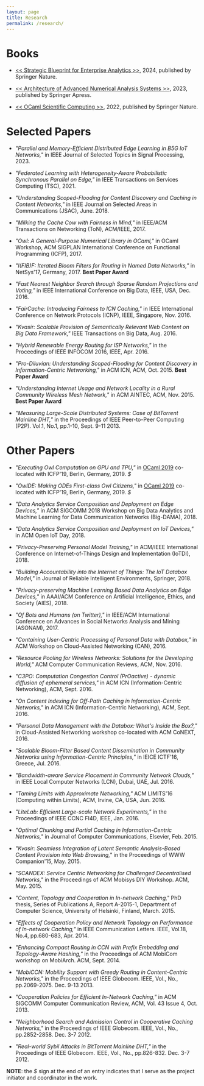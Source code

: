 ```yaml
---
layout: page
title: Research
permalink: /research/
---
```


Books
================

- [<< Strategic Blueprint for Enterprise Analytics >>](https://link.springer.com/book/9783031558849), 2024, published by Springer Nature.

- [<< Architecture of Advanced Numerical Analysis Systems >>](https://link.springer.com/book/10.1007/978-1-4842-8853-5?sap-outbound-id=E28E6CA00CB94BE1CBC24C2F6F928D90C93E56EC), 2023, published by Springer Apress.

- [<< OCaml Scientific Computing >>](https://link.springer.com/book/9783030976446), 2022, published by Springer Nature.

Selected Papers
================

- _"Parallel and Memory-Efficient Distributed Edge Learning in B5G IoT Networks,"_ in IEEE Journal of Selected Topics in Signal Processing, 2023.

- _"Federated Learning with Heterogeneity-Aware Probabilistic Synchronous Parallel on Edge,"_ in IEEE Transactions on Services Computing (TSC), 2021.

- _"Understanding Scoped-Flooding for Content Discovery and Caching in Content Networks,"_ in IEEE Journal on Selected Areas in Communications (JSAC), June. 2018.

- _"Milking the Cache Cow with Fairness in Mind,"_ in IEEE/ACM Transactions on Networking (ToN), ACM/IEEE, 2017.

- _"Owl: A General-Purpose Numerical Library in OCaml,"_ in OCaml Workshop, ACM SIGPLAN International Conference on Functional Programming (ICFP), 2017.

- _"I(FIB)F: Iterated Bloom Filters for Routing in Named Data Networks,"_ in NetSys'17, Germany, 2017. **Best Paper Award**

- _"Fast Nearest Neighbor Search through Sparse Random Projections and Voting,"_ in IEEE International Conference on Big Data, IEEE, USA, Dec. 2016.

- _"FairCache: Introducing Fairness to ICN Caching,"_ in IEEE International Conference on Network Protocols (ICNP), IEEE, Singapore, Nov. 2016.

- _"Kvasir: Scalable Provision of Semantically Relevant Web Content on Big Data Framework,"_ IEEE Transactions on Big Data, Aug. 2016.

- _"Hybrid Renewable Energy Routing for ISP Networks,"_ in the Proceedings of IEEE INFOCOM 2016, IEEE, Apr. 2016.

- _"Pro-Diluvian: Understanding Scoped-Flooding for Content Discovery in Information-Centric Networking,"_ in ACM ICN, ACM, Oct. 2015. **Best Paper Award**

- _"Understanding Internet Usage and Network Locality in a Rural Community Wireless Mesh Network,"_ in ACM AINTEC, ACM, Nov. 2015. **Best Paper Award**

- _"Measuring Large-Scale Distributed Systems: Case of BitTorrent Mainline DHT,"_ in the Proceedings of IEEE Peer-to-Peer Computing (P2P). Vol.1, No.1, pp.1-10, Sept. 9-11 2013.



Other Papers
================

- _"Executing Owl Computation on GPU and TPU,"_ in [OCaml 2019](https://icfp19.sigplan.org/home/ocaml-2019) co-located with ICFP'19, Berlin, Germany, 2019. *$*

- _"OwlDE: Making ODEs First-class Owl Citizens,"_ in [OCaml 2019](https://icfp19.sigplan.org/home/ocaml-2019) co-located with ICFP'19, Berlin, Germany, 2019. *$*

- _"Data Analytics Service Composition and Deployment on Edge Devices,"_ in ACM SIGCOMM 2018 Workshop on Big Data Analytics and Machine Learning for Data Communication Networks (Big-DAMA), 2018.

- _"Data Analytics Service Composition and Deployment on IoT Devices,"_ in ACM Open IoT Day, 2018.

- _"Privacy-Preserving Personal Model Training,"_ in  ACM/IEEE International Conference on Internet-of-Things Design and Implementation (IoTDI), 2018.

- _"Building Accountability into the Internet of Things: The IoT Databox Model,"_ in Journal of Reliable Intelligent Environments, Springer, 2018.

- _"Privacy-preserving Machine Learning Based Data Analytics on Edge Devices,"_ in AAAI/ACM Conference on Artificial Intelligence, Ethics, and Society (AIES), 2018.

- _"Of Bots and Humans (on Twitter),"_ in IEEE/ACM International Conference on Advances in Social Networks Analysis and Mining (ASONAM), 2017.

- _"Containing User-Centric Processing of Personal Data with Databox,"_ in ACM Workshop on Cloud-Assisted Networking (CAN), 2016.

- _"Resource Pooling for Wireless Networks: Solutions for the Developing World,"_ ACM Computer Communication Reviews, ACM, Nov. 2016.

- _"C3PO: Computation Congestion Control (PrOactive) - dynamic diffusion of ephemeral services,"_ in ACM ICN (Information-Centric Networking), ACM, Sept. 2016.

- _"On Content Indexing for Off-Path Caching in Information-Centric Networks,"_ in ACM ICN (Information-Centric Networking), ACM, Sept. 2016.

- _"Personal Data Management with the Databox: What's Inside the Box?,"_ in Cloud-Assisted Networking workshop co-located with ACM CoNEXT, 2016.

- _"Scalable Bloom-Filter Based Content Dissemination in Community Networks using Information-Centric Principles,"_ in IEICE ICTF'16, Greece, Jul. 2016.

- _"Bandwidth-aware Service Placement in Community Network Clouds,"_ in IEEE Local Computer Networks (LCN), Dubai, UAE, Jul. 2016.

- _"Taming Limits with Approximate Networking,"_ ACM LIMITS'16 (Computing within Limits), ACM, Irvine, CA, USA, Jun. 2016.

- _"LiteLab: Efficient Large-scale Network Experiments,"_ in the Proceedings of IEEE CCNC FI4D, IEEE, Jan. 2016.

- _"Optimal Chunking and Partial Caching in Information-Centric Networks,"_ in Journal of Computer Communications, Elsevier, Feb. 2015.

- _"Kvasir: Seamless Integration of Latent Semantic Analysis-Based Content Provision into Web Browsing,"_ in the Proceedings of WWW Companion'15, May. 2015.

- _"SCANDEX: Service Centric Networking for Challenged Decentralised Networks,"_ in the Proceedings of ACM Mobisys DIY Workshop. ACM, May. 2015.

- _"Content, Topology and Cooperation in In-network Caching,"_ PhD thesis, Series of Publications A, Report A-2015-1, Department of Computer Science, University of Helsinki, Finland, March. 2015.

- _"Effects of Cooperation Policy and Network Topology on Performance of In-network Caching,"_ in IEEE Communication Letters. IEEE, Vol.18, No.4, pp.680-683, Apr. 2014.

- _"Enhancing Compact Routing in CCN with Prefix Embedding and Topology-Aware Hashing,"_ in the Proceedings of ACM MobiCom workshop on MobiArch. ACM, Sept. 2014.

- _"MobiCCN: Mobility Support with Greedy Routing in Content-Centric Networks,"_ in the Proceedings of IEEE Globecom. IEEE, Vol., No., pp.2069-2075. Dec. 9-13 2013.

- _"Cooperation Policies for Efficient In-Network Caching,"_ in ACM SIGCOMM Computer Communication Review, ACM, Vol. 43 Issue 4, Oct. 2013.

- _"Neighborhood Search and Admission Control in Cooperative Caching Networks,"_ in the Proceedings of IEEE Globecom. IEEE, Vol., No., pp.2852-2858. Dec. 3-7 2012.

- _"Real-world Sybil Attacks in BitTorrent Mainline DHT,"_ in the Proceedings of IEEE Globecom. IEEE, Vol., No., pp.826-832. Dec. 3-7 2012.



**NOTE**: the *$* sign at the end of an entry indicates that I serve as the project initiator and coordinator in the work.
